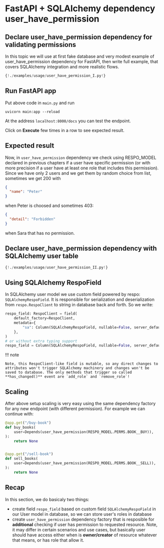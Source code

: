 # FastAPI + SQLAlchemy dependency user_have_permission

## Declare user_have_permission dependency for validating permissions

In this topic we will use at first fake database and very modest example of user_have_permission dependency for FastAPI, then write full example, that covers SQLAlchemy integration and more realistic flows.

```python
{!./examples/usage/user_have_permission_I.py!}

```

## Run FastAPI app

Put above code in `main.py` and run

```
uvicorn main:app --reload
```

At the address `localhost:8000/docs` you can test the endpoint.

Click on **Execute** few times in a row to see expected result.

## Expected result

Now, in `user_have_permission` dependency we check using RESPO_MODEL declared in previous chapters if a user have specific permission (or with more precision if a user have at least one role that includes this permission). Since we have only 2 users and we get them by random choice from list, sometimes we get 200 with

```json
{
  "name": "Peter"
}
```

when Peter is choosed and sometimes 403:

```json
{
  "detail": "Forbidden"
}
```

when Sara that has no permission.

## Declare user_have_permission dependency with SQLAlchemy user table

```python
{!./examples/usage/user_have_permission_II.py!}

```

## Using SQLAlchemy RespoField

In SQLAlchemy user model we use custom field powered by respo: `SQLAlchemyRespoField`.
It is responsible for serialization and deserialization from `respo.RespoClient` to string in database back and forth. So we write:

```python
respo_field: RespoClient = field(
    default_factory=RespoClient,
    metadata={
        "sa": Column(SQLAlchemyRespoField, nullable=False, server_default="")
    },
)
# or without extra typing support
respo_field = Column(SQLAlchemyRespoField, nullable=False, server_default="")
```

!!! note

    Note, this RespoClient-like field is mutable, so any direct changes to attributes won't trigger SQLAlchemy machinery and changes won't be saved to database. The only methods that trigger so called **has_changed()** event are `add_role` and `remove_role`!

## Scaling

After above setup scaling is very easy using the same dependency factory for any new endpoint (with different permission). For example we can continue with:

```python
@app.get("/buy-book")
def buy_books(
    user=Depends(user_have_permission(RESPO_MODEL.PERMS.BOOK__BUY)),
):
    return None


@app.get("/sell-book")
def sell_books(
    user=Depends(user_have_permission(RESPO_MODEL.PERMS.BOOK__SELL)),
):
    return None

```

## Recap

In this section, we do basicaly two things:

- create field `respo_field` based on custom field `SQLAlchemyRespoField` in our User model in database, so we can store user's roles in database
- create `user_have_permission` dependency factory that is resposible for **additional** checking if user has permission to requested resource. Note, it may differ in certain scenarios and use cases, but basically user should have access either when is **owner/creator** of resource whatever that means, or has role that allow it.

<br>
<br>
<br>
